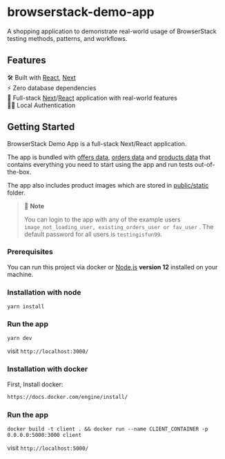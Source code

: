 # browserstack-demo-app
A shopping application to demonstrate real-world usage of BrowserStack testing methods, patterns, and workflows.

## Features
🛠 Built with [React](https://reactjs.org/), [Next](https://nextjs.org/)  
⚡️ Zero database dependencies  
🚀 Full-stack [Next](https://nextjs.org/)/[React](https://reactjs.org/) application with real-world features  
👮‍♂️ Local Authentication  


## Getting Started

BrowserStack Demo App is a full-stack Next/React application.

The app is bundled with [offers data](./src/constants/offers.json), [orders data](./src/constants/orders.json) and [products data](./src/constants/products.json) that contains everything you need to start using the app and run tests out-of-the-box.

The app also includes product images which are stored in [public/static](./public/static) folder.

> 🚩 **Note**
>
> You can login to the app with any of the example users `image_not_loading_user, existing_orders_user or fav_user` . The default password for all users is `testingisfun99`.  


### Prerequisites
You can run this project via docker or [Node.js](https://nodejs.org/en/) **version 12** installed on your machine.

### Installation with node

```shell
yarn install
```

### Run the app

```shell
yarn dev
```

visit `http://localhost:3000/`

### Installation with docker

First, Install docker:

```bash
https://docs.docker.com/engine/install/
```

### Run the app

```shell
docker build -t client . && docker run --name CLIENT_CONTAINER -p 0.0.0.0:5000:3000 client
```

visit `http://localhost:5000/`
